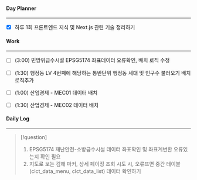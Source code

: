 
#### Day Planner
---
- [x] 하루 1회 프론트엔드 지식 및 Next.js 관련 기술 정리하기


#### Work
---
- [ ] (3:00) 민방위급수시설 EPSG5174 좌표데이터 오류확인, 배치 로직 수정
- [ ] (1:30) 행정동 LV 4번째에 해당하는 통반단위 행정동 세대 및 인구수 불러오기 배치로직추가
- [ ] (1:00) 산업경제 - MEC01 데이터 배치
- [ ] (1:30) 산업경제 - MEC02 데이터 배치


#### Daily Log
---
> [!question]
> 1. EPSG5174 재난안전-소방급수시설 데이터 좌표확인 및 좌표계변환 오류있는지 확인 필요
> 2. 지도로 보는 김해 마커, 상세 페이징 조회 시도 시, 오류뜨면 중간 테이블(clct_data_menu, clct_data_list) 데이터 확인하기 





